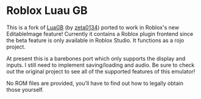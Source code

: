 # Roblox Luau GB

This is a fork of [LuaGB](https://github.com/zeta0134/LuaGB) (by [zeta0134](https://github.com/zeta0134/)) ported to work in Roblox's new EditableImage feature! Currently it contains a Roblox plugin frontend since the beta feature is only available in Roblox Studio. It functions as a rojo project.

At present this is a barebones port which only supports the display and inputs. I still need to implement saving/loading and audio. Be sure to check out the original project to see all of the supported features of this emulator!

No ROM files are provided, you'll have to find out how to legally obtain those yourself.
